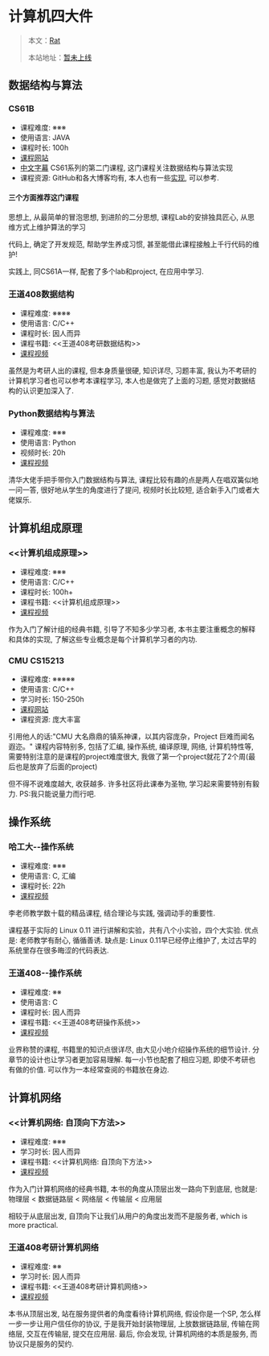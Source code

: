 # 计算机四大件
> 本文：[Rat](https://github.com/kiroitorat)
>
> 本站地址：[暂未上线]()

## 数据结构与算法

### CS61B
- 课程难度: ※※※
- 使用语言: JAVA
- 课程时长: 100h
- [课程网站](https://sp24.datastructur.es/)
- [中文字幕](https://www.bilibili.com/video/BV1QP4y1u7jv)
CS61系列的第二门课程, 这门课程关注数据结构与算法实现
- 课程资源: GitHub和各大博客均有, 本人也有一些[实现](https://github.com/kiroitorat/CS61B), 可以参考.

#### 三个方面推荐这门课程
思想上, 从最简单的冒泡思想, 到进阶的二分思想, 课程Lab的安排独具匠心, 从思维方式上维护算法的学习

代码上, 确定了开发规范, 帮助学生养成习惯, 甚至能借此课程接触上千行代码的维护!

实践上, 同CS61A一样, 配套了多个lab和project, 在应用中学习.


### 王道408数据结构
- 课程难度: ※※※※
- 使用语言: C/C++
- 课程时长: 因人而异
- 课程书籍: <<王道408考研数据结构>>
- [课程视频](https://www.bilibili.com/video/BV1b7411N798/?spm_id_from=333.337.search-card.all.click)

虽然是为考研人出的课程, 但本身质量很硬, 知识详尽, 习题丰富, 我认为不考研的计算机学习者也可以参考本课程学习, 本人也是做完了上面的习题, 感觉对数据结构的认识更加深入了.


### Python数据结构与算法
- 课程难度: ※※※
- 使用语言: Python
- 视频时长: 20h
- [课程视频](https://www.bilibili.com/video/BV1uA411N7c5)

清华大佬手把手带你入门数据结构与算法, 课程比较有趣的点是两人在唱双簧似地一问一答, 很好地从学生的角度进行了提问, 视频时长比较短, 适合新手入门或者大佬娱乐.

## 计算机组成原理

### <<计算机组成原理>>
- 课程难度: ※※※
- 使用语言: C/C++
- 课程时长: 100h+
- 课程书籍: <<计算机组成原理>>
- [课程视频](https://www.bilibili.com/video/BV1Wv411x7zP)

作为入门了解计组的经典书籍, 引导了不知多少学习者, 本书主要注重概念的解释和具体的实现, 了解这些专业概念是每个计算机学习者的内功.

### CMU CS15213
- 课程难度: ※※※※※
- 使用语言: C/C++
- 学习时长: 150-250h
- [课程网站](csapp.cs.cmu.edu)
- 课程资源: 庞大丰富

引用他人的话:"CMU 大名鼎鼎的镇系神课，以其内容庞杂，Project 巨难而闻名遐迩。"
课程内容特别多, 包括了汇编, 操作系统, 编译原理, 网络, 计算机特性等, 需要特别注意的是课程的project难度很大, 我做了第一个project就花了2个周(最后也是放弃了后面的project)

但不得不说难度越大, 收获越多. 许多社区将此课奉为圣物, 学习起来需要特别有毅力. 
PS:我只能说量力而行吧.

## 操作系统

### 哈工大--操作系统
- 课程难度: ※※※
- 使用语言: C, 汇编
- 课程时长: 22h
- [课程视频](https://www.bilibili.com/video/BV19r4y1b7Aw)

李老师教学数十载的精品课程, 结合理论与实践, 强调动手的重要性.

课程基于实际的 Linux 0.11 进行讲解和实验，共有八个小实验，四个大实验.
优点是: 老师教学有耐心, 循循善诱.
缺点是: Linux 0.11早已经停止维护了, 太过古早的系统里存在很多晦涩的代码表达.

### 王道408--操作系统
- 课程难度: ※※
- 使用语言: C
- 课程时长: 因人而异
- 课程书籍: <<王道408考研操作系统>>
- [课程视频](https://www.bilibili.com/video/BV1YE411D7nH)

业界称赞的课程, 书籍里的知识点很详尽, 由大见小地介绍操作系统的细节设计.
分章节的设计也让学习者更加容易理解. 每一小节也配套了相应习题, 即使不考研也有做的价值.
可以作为一本经常查阅的书籍放在身边.


## 计算机网络

### <<计算机网络: 自顶向下方法>>
- 课程难度: ※※※
- 学习时长: 因人而异
- 课程书籍: <<计算机网络: 自顶向下方法>>
- [课程视频](https://www.bilibili.com/video/BV1JV411t7ow)

作为入门计算机网络的经典书籍, 本书的角度从顶层出发一路向下到底层, 也就是: 物理层 < 数据链路层 < 网络层 < 传输层 < 应用层

相较于从底层出发, 自顶向下让我们从用户的角度出发而不是服务者, which is more practical.


### 王道408考研计算机网络
- 课程难度: ※※
- 学习时长: 因人而异
- 课程书籍: <<王道408考研计算机网络>>
- [课程视频](https://www.bilibili.com/video/BV19E411D78Q)

本书从顶层出发, 站在服务提供者的角度看待计算机网络, 假设你是一个SP, 怎么样一步一步让用户信任你的协议, 于是我开始封装物理层, 上放数据链路层, 传输在网络层, 交互在传输层, 提交在应用层. 
最后, 你会发现, 计算机网络的本质是服务, 而协议只是服务的契约.

